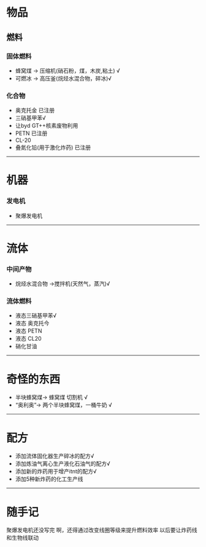 # 物品
## 燃料
### 固体燃料
- 蜂窝煤 -> 压缩机(硝石粉，煤，木炭,粘土) √
- 可燃冰 -> 高压釜(烷烃水混合物，碎冰)√

### 化合物
- 奥克托金 已注册
- 三硝基甲苯√
- 让byd GT++核素废物利用
- PETN 已注册
- CL-20
- 叠氮化铅(用于激化炸药) 已注册
***
# 机器
### 发电机
- 聚爆发电机
***
# 流体
### 中间产物
- 烷烃水混合物 ->搅拌机(天然气，蒸汽)√

### 流体燃料
- 液态三硝基甲苯√
- 液态 奥克托今
- 液态 PETN
- 液态 CL20
- 硝化甘油

***

# 奇怪的东西
- 半块蜂窝煤-> 蜂窝煤  切割机 √
- “奥利奥”-> 两个半块蜂窝煤，一桶牛奶 √

***
# 配方
- 添加流体固化器生产碎冰的配方√
- 添加炼油气离心生产液化石油气的配方√
- 添加新的炸药用于增产itnt的配方√
- 添加5种新炸药的化工生产线

***
# 随手记
聚爆发电机还没写完
啊，还得通过改变线圈等级来提升燃料效率
以后要让炸药线和生物线联动
